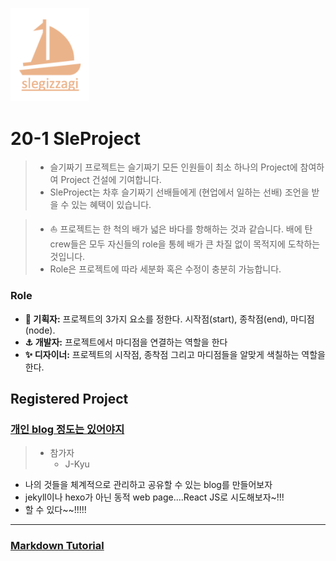 

<p>
  <img src = "./src/slegizzagi_proejct_logo_2.png" width = 25%>
</p>



# 20-1 SleProject

> * 슬기짜기 프로젝트는 슬기짜기 모든 인원들이 최소 하나의 Project에 참여하여 Project 건설에 기여합니다.
> * SleProject는 차후 슬기짜기 선배들에게 (현업에서 일하는 선배) 조언을 받을 수 있는 혜택이 있습니다.

> - ⛵️ 프로젝트는 한 척의 배가 넓은 바다를 항해하는 것과 같습니다. 배에 탄 crew들은 모두 자신들의 role을 통헤 배가 큰 차질 없이 목적지에 도착하는 것입니다.
> - Role은 프로젝트에 따라 세분화 혹은 수정이 충분히 가능합니다.

### Role

- **🔭 기획자:** 프로젝트의 3가지 요소를 정한다. 시작점(start), 종착점(end), 마디점(node).
- **⚓️ 개발자:** 프로젝트에서 마디점을 연결하는 역할을 한다
- **✨ 디자이너:** 프로젝트의 시작점, 종착점 그리고 마디점들을 알맞게 색칠하는 역할을 한다.





## Registered Project

### [개인 blog 정도는 있어야지](./Personal%Blog/README.md)

> * 참가자
>   * J-Kyu

* 나의 것들을 체계적으로 관리하고 공유할 수 있는 blog를 만들어보자
* jekyll이나 hexo가 아닌 동적 web page....React JS로 시도해보자~!!!
* 할 수 있다~~!!!!!

---
### [Markdown Tutorial](./MarkDownTutorial.md)

